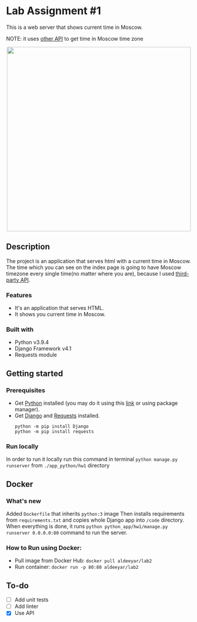 # Lab Assignment #1
This is a web server that shows current time in Moscow. 

NOTE: it uses <a href="http://worldtimeapi.org">other API</a> to get time in Moscow time zone
<br>
<div align="center">
  <kbd>
    <img width=500px src="https://i.imgur.com/Cmdsckx.png" />
  </kbd>
</div>

## Description
The project is an application that serves html with a current time in Moscow. The time which you can see on the index page is going to have Moscow timezone every single time(no matter where you are), because I used <a href="http://worldtimeapi.org">third-party API</a>. 

### Features
- It's an application that serves HTML.
- It shows you current time in Moscow.

### Built with
- Python v3.9.4
- Django Framework v4.1
- Requests module

## Getting started

### Prerequisites
- Get <a href="https://www.python.org/downloads/">Python</a> installed (you may do it using this <a href="https://www.python.org/downloads/">link</a> or using package manager).
- Get <a href="https://docs.djangoproject.com/en/4.1/topics/install/#installing-official-release">Django</a> and <a href="https://requests.readthedocs.io/en/latest/user/install/#install">Requests</a> installed.
    ```
    python -m pip install Django
    python -m pip install requests
    ```
### Run locally
In order to run it locally run this command in terminal ```python manage.py runserver``` from ```./app_python/hw1``` directory

## Docker
### What's new
Added ```Dockerfile``` that inherits `python:3` image
Then installs requirements from `requirements.txt` and copies whole Django app into `/code` directory. When everything is done, it runs `python python_app/hw1/manage.py runserver 0.0.0.0:80` command to run the server.
### How to Run using Docker:
- Pull image from Docker Hub:
```docker pull aldeeyar/lab2```
- Run container:
```docker run -p 80:80 aldeeyar/lab2```
## To-do

- [ ] Add unit tests
- [ ] Add linter
- [x] Use API
